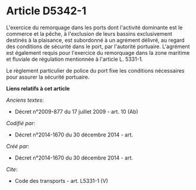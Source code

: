 # Article D5342-1

L'exercice du remorquage dans les ports dont l'activité dominante est le commerce et la pêche, à l'exclusion de leurs bassins
exclusivement destinés à la plaisance, est subordonné à un agrément délivré, au regard des conditions de sécurité dans le
port, par l'autorité portuaire. L'agrément est également requis pour l'exercice du remorquage dans la zone maritime et
fluviale de régulation mentionnée à l'article L. 5331-1. 

Le règlement particulier de police du port fixe les conditions nécessaires pour assurer la sécurité portuaire.

**Liens relatifs à cet article**

_Anciens textes_:

  - Décret n°2009-877 du 17 juillet 2009 - art. 10 (Ab)

_Codifié par_:

  - Décret n°2014-1670 du 30 décembre 2014 - art.

_Créé par_:

  - Décret n°2014-1670 du 30 décembre 2014 - art.

_Cite_:

  - Code des transports - art. L5331-1 (V)
